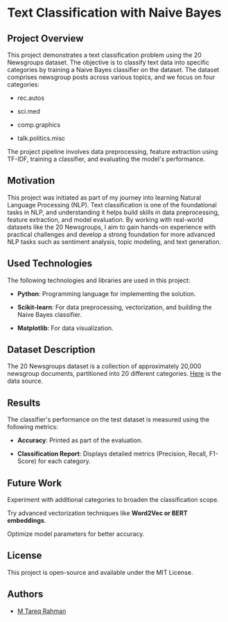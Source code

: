 # Text Classification with Naive Bayes

## Project Overview

This project demonstrates a text classification problem using the 20 Newsgroups dataset. The objective is to classify text data into specific categories by training a Naive Bayes classifier on the dataset. The dataset comprises newsgroup posts across various topics, and we focus on four categories:

- rec.autos

- sci.med

- comp.graphics

- talk.politics.misc

The project pipeline involves data preprocessing, feature extraction using TF-IDF, training a classifier, and evaluating the model's performance.

## Motivation

This project was initiated as part of my journey into learning Natural Language Processing (NLP). Text classification is one of the foundational tasks in NLP, and understanding it helps build skills in data preprocessing, feature extraction, and model evaluation. By working with real-world datasets like the 20 Newsgroups, I aim to gain hands-on experience with practical challenges and develop a strong foundation for more advanced NLP tasks such as sentiment analysis, topic modeling, and text generation.

## Used Technologies

The following technologies and libraries are used in this project:

- **Python**: Programming language for implementing the solution.

- **Scikit-learn**: For data preprocessing, vectorization, and building the Naive Bayes classifier.

- **Matplotlib**: For data visualization.

## Dataset Description

The 20 Newsgroups dataset is a collection of approximately 20,000 newsgroup documents, partitioned into 20 different categories. [Here](https://scikit-learn.org/0.19/datasets/twenty_newsgroups.html) is the data source.

## Results

The classifier's performance on the test dataset is measured using the following metrics:

- **Accuracy**: Printed as part of the evaluation.

- **Classification Report**: Displays detailed metrics (Precision, Recall, F1-Score) for each category.

## Future Work

Experiment with additional categories to broaden the classification scope.

Try advanced vectorization techniques like **Word2Vec or BERT embeddings**.

Optimize model parameters for better accuracy.

## License

This project is open-source and available under the MIT License.

## Authors

- [M Tareq Rahman](https://github.com/Tareq553)

